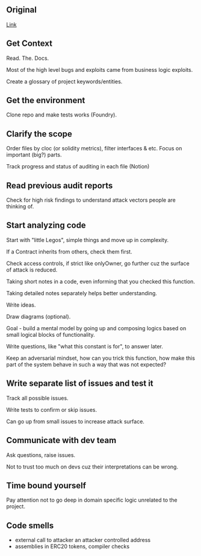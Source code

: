 ## Original

[Link](https://www.youtube.com/watch?v=bYdiF06SLWc)

## Get Context

Read. The. Docs.

Most of the high level bugs and exploits came from business logic exploits. 

Create a glossary of project keywords/entities. 

## Get the environment

Clone repo and make tests works (Foundry). 

## Clarify the scope

Order files by cloc (or solidity metrics), filter interfaces & etc. Focus on important (big?) parts.

Track progress and status of auditing in each file (Notion)

## Read previous audit reports

Check for high risk findings to understand attack vectors people are thinking of.

## Start analyzing code

Start with "little Legos", simple things and move up in complexity.

If a Contract inherits from others, check them first.

Check access controls, if strict like onlyOwner, go further cuz the surface of attack is reduced.

Taking short notes in a code, even informing that you checked this function.

Taking detailed notes separately helps better understanding. 

Write ideas.

Draw diagrams (optional).

Goal - build a mental model by going up and composing logics based on small logical blocks of functionality.

Write questions, like "what this constant is for", to answer later.

Keep an adversarial mindset, how can you trick this function, how make this part of the system behave in such a way that was not expected?

## Write separate list of issues and test it

Track all possible issues.

Write tests to confirm or skip issues.

Can go up from small issues to increase attack surface.

## Communicate with dev team

Ask questions, raise issues.

Not to trust too much on devs cuz their interpretations can be wrong.

## Time bound yourself

Pay attention not to go deep in domain specific logic unrelated to the project.

## Code smells
- external call to attacker an attacker controlled address
- assemblies in ERC20 tokens, compiler checks 
